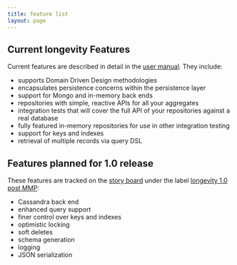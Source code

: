 ```yaml
---
title: feature list
layout: page
---
```


## Current longevity Features

Current features are described in detail in the [user
manual](manual). They include:

- supports Domain Driven Design methodologies
- encapsulates persistence concerns within the persistence layer
- support for Mongo and in-memory back ends
- repositories with simple, reactive APIs for all your aggregates
- integration tests that will cover the full API of your repositories
  against a real database
- fully featured in-memory repositories for use in other integration
  testing
- support for keys and indexes
- retrieval of multiple records via query DSL

## Features planned for 1.0 release

These features are tracked on the [story
board](https://www.pivotaltracker.com/n/projects/1231978) under the
label [longevity 1.0 post
MMP](https://www.pivotaltracker.com/epic/show/1769462):

- Cassandra back end
- enhanced query support
- finer control over keys and indexes
- optimistic locking
- soft deletes
- schema generation
- logging
- JSON serialization
